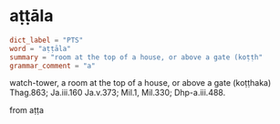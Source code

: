 # aṭṭāla

``` toml
dict_label = "PTS"
word = "aṭṭāla"
summary = "room at the top of a house, or above a gate (koṭṭh"
grammar_comment = "a"
```

watch\-tower, a room at the top of a house, or above a gate (koṭṭhaka) Thag.863; Ja.iii.160 Ja.v.373; Mil.1, Mil.330; Dhp\-a.iii.488.

from aṭṭa

